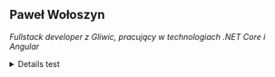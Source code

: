 ## Paweł Wołoszyn
_Fullstack developer z Gliwic, pracujący w technologiach .NET Core i Angular_
<details>
  <summary>Details test</summary>
  <h1>Heading</h1>
  <p>
  1. A numbered
  2. list
     * With some
     * Sub bullets
  </p>
</details>
